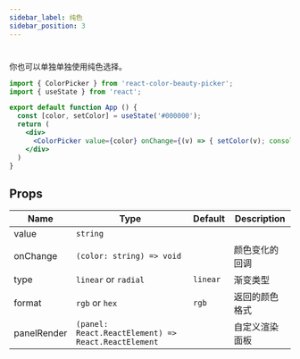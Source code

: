 ```yaml
---
sidebar_label: 纯色
sidebar_position: 3
---
```


# 

你也可以单独单独使用纯色选择。

```jsx preview
import { ColorPicker } from 'react-color-beauty-picker';
import { useState } from 'react';

export default function App () {
  const [color, setColor] = useState('#000000');
  return (
    <div>
      <ColorPicker value={color} onChange={(v) => { setColor(v); console.log(v); }} />
    </div>
  )
}
```

## Props

| Name                | Type         | Default |  Description  |
|---------------------|--------------| ----------------------- |---------------------------------------------------------------------------|
| value               | `string`  | | |                                                                     
| onChange | `(color: string) => void` | | 颜色变化的回调 |
| type | `linear` or `radial` | `linear` | 渐变类型 |
| format | `rgb` or `hex` | `rgb` | 返回的颜色格式 |
| panelRender  | `(panel: React.ReactElement) => React.ReactElement` |  | 自定义渲染面板 |
